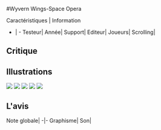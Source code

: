 #Wyvern Wings-Space Opera

Caractéristiques | Information
- | -
Testeur|
Année|
Support|
Editeur|
Joueurs|
Scrolling|

## Critique


## Illustrations
![](http://www.shmup.com/images/thumbs/)
![](http://www.shmup.com/images/thumbs/)
![](http://www.shmup.com/images/thumbs/)
![](http://www.shmup.com/images/thumbs/)
![](http://www.shmup.com/images/thumbs/)

## L'avis 
Note globale|
-|-
Graphisme|
Son|
